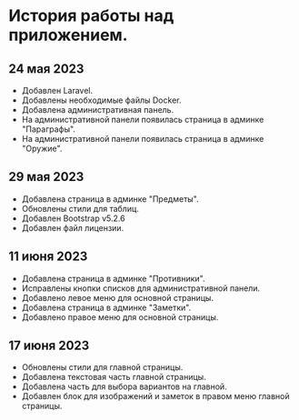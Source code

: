 История работы над приложением.
===

24 мая 2023
---
- Добавлен Laravel.
- Добавлены необходимые файлы Docker.
- Добавлена административная панель.
- На административной панели появилась страница в админке "Параграфы".
- На административной панели появилась страница в админке "Оружие".

29 мая 2023
---
- Добавлена страница в админке "Предметы".
- Обновлены стили для таблиц.
- Добавлен Bootstrap v5.2.6
- Добавлен файл лицензии.

11 июня 2023
---
- Добавлена страница в админке "Противники".
- Исправлены кнопки списков для административной панели.
- Добавлено левое меню для основной страницы.
- Добавлена страница в админке "Заметки".
- Добавлено правое меню для основной страницы.

17 июня 2023
---
- Обновлены стили для главной страницы.
- Добавлена текстовая часть главной страницы.
- Добавлена часть для выбора вариантов на главной.
- Добавлен блок для изображений и заметок в правом меню главной страницы.
